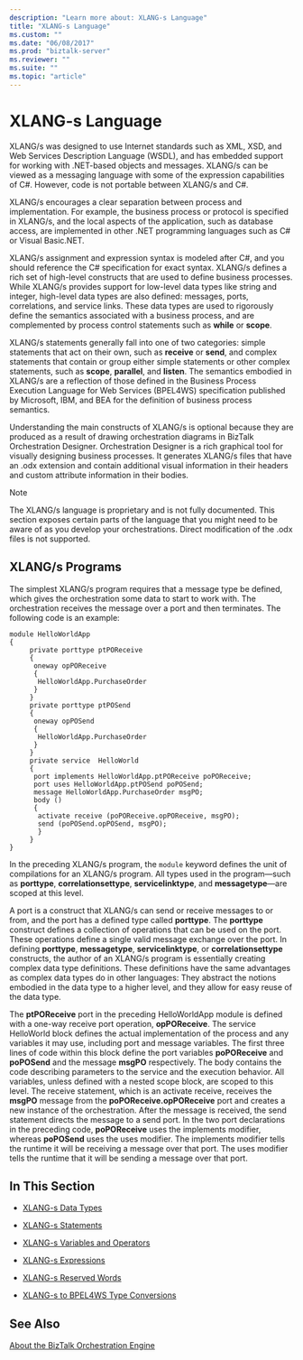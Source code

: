 ```yaml
---
description: "Learn more about: XLANG-s Language"
title: "XLANG-s Language"
ms.custom: ""
ms.date: "06/08/2017"
ms.prod: "biztalk-server"
ms.reviewer: ""
ms.suite: ""
ms.topic: "article"
---
```

# XLANG-s Language
XLANG/s was designed to use Internet standards such as XML, XSD, and Web Services Description Language (WSDL), and has embedded support for working with .NET-based objects and messages. XLANG/s can be viewed as a messaging language with some of the expression capabilities of C#. However, code is not portable between XLANG/s and C#.  
  
 XLANG/s encourages a clear separation between process and implementation. For example, the business process or protocol is specified in XLANG/s, and the local aspects of the application, such as database access, are implemented in other .NET programming languages such as C# or Visual Basic.NET.  
  
 XLANG/s assignment and expression syntax is modeled after C#, and you should reference the C# specification for exact syntax. XLANG/s defines a rich set of high-level constructs that are used to define business processes. While XLANG/s provides support for low-level data types like string and integer, high-level data types are also defined: messages, ports, correlations, and service links. These data types are used to rigorously define the semantics associated with a business process, and are complemented by process control statements such as **while** or **scope**.  
  
 XLANG/s statements generally fall into one of two categories: simple statements that act on their own, such as **receive** or **send**, and complex statements that contain or group either simple statements or other complex statements, such as **scope**, **parallel**, and **listen**. The semantics embodied in XLANG/s are a reflection of those defined in the Business Process Execution Language for Web Services (BPEL4WS) specification published by Microsoft, IBM, and BEA for the definition of business process semantics.  
  
 Understanding the main constructs of XLANG/s is optional because they are produced as a result of drawing orchestration diagrams in BizTalk Orchestration Designer. Orchestration Designer is a rich graphical tool for visually designing business processes. It generates XLANG/s files that have an .odx extension and contain additional visual information in their headers and custom attribute information in their bodies.  
  
> [!NOTE]
>  The XLANG/s language is proprietary and is not fully documented. This section exposes certain parts of the language that you might need to be aware of as you develop your orchestrations. Direct modification of the .odx files is not supported.  
  
## XLANG/s Programs  
 The simplest XLANG/s program requires that a message type be defined, which gives the orchestration some data to start to work with. The orchestration receives the message over a port and then terminates. The following code is an example:  
  
```  
module HelloWorldApp  
{  
     private porttype ptPOReceive  
     {  
      oneway opPOReceive  
      {  
       HelloWorldApp.PurchaseOrder  
      }  
     }  
     private porttype ptPOSend  
     {  
      oneway opPOSend  
      {  
       HelloWorldApp.PurchaseOrder  
      }  
     }  
     private service  HelloWorld  
     {  
      port implements HelloWorldApp.ptPOReceive poPOReceive;  
      port uses HelloWorldApp.ptPOSend poPOSend;  
      message HelloWorldApp.PurchaseOrder msgPO;  
      body ()  
      {  
       activate receive (poPOReceive.opPOReceive, msgPO);  
       send (poPOSend.opPOSend, msgPO);  
       }  
     }  
}  
```  
  
 In the preceding XLANG/s program, the `module` keyword defines the unit of compilations for an XLANG/s program. All types used in the program—such as **porttype**, **correlationsettype**, **servicelinktype**, and **messagetype**—are scoped at this level.  
  
 A port is a construct that XLANG/s can send or receive messages to or from, and the port has a defined type called **porttype**. The **porttype** construct defines a collection of operations that can be used on the port. These operations define a single valid message exchange over the port. In defining **porttype**, **messagetype**, **servicelinktype**, or **correlationsettype** constructs, the author of an XLANG/s program is essentially creating complex data type definitions. These definitions have the same advantages as complex data types do in other languages: They abstract the notions embodied in the data type to a higher level, and they allow for easy reuse of the data type.  
  
 The **ptPOReceive** port in the preceding HelloWorldApp module is defined with a one-way receive port operation, **opPOReceive**. The service HelloWorld block defines the actual implementation of the process and any variables it may use, including port and message variables. The first three lines of code within this block define the port variables **poPOReceive** and **poPOSend** and the message **msgPO** respectively. The body contains the code describing parameters to the service and the execution behavior. All variables, unless defined with a nested scope block, are scoped to this level. The receive statement, which is an activate receive, receives the **msgPO** message from the **poPOReceive.opPOReceive** port and creates a new instance of the orchestration. After the message is received, the send statement directs the message to a send port. In the two port declarations in the preceding code, **poPOReceive** uses the implements modifier, whereas **poPOSend** uses the uses modifier. The implements modifier tells the runtime it will be receiving a message over that port. The uses modifier tells the runtime that it will be sending a message over that port.  
  
## In This Section  
  
-   [XLANG-s Data Types](../core/xlang-s-data-types.md)  
  
-   [XLANG-s Statements](../core/xlang-s-statements.md)  
  
-   [XLANG-s Variables and Operators](../core/xlang-s-variables-and-operators.md)  
  
-   [XLANG-s Expressions](../core/xlang-s-expressions.md)  
  
-   [XLANG-s Reserved Words](../core/xlang-s-reserved-words.md)  
  
-   [XLANG-s to BPEL4WS Type Conversions](../core/xlang-s-to-bpel4ws-type-conversions.md)  
  
## See Also  
 [About the BizTalk Orchestration Engine](../core/about-the-biztalk-orchestration-engine.md)
